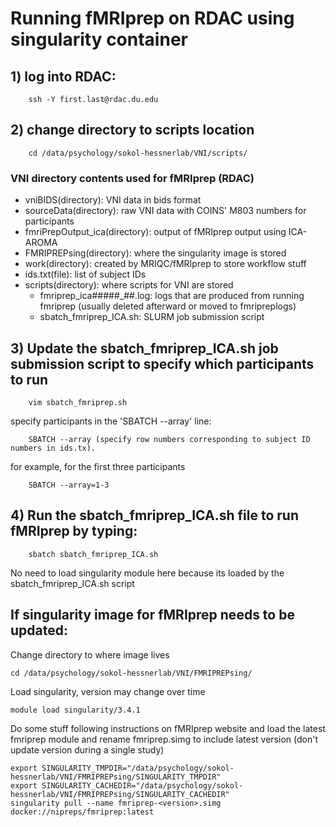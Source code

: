 # Running fMRIprep on RDAC using singularity container


## 1) log into RDAC:
		ssh -Y first.last@rdac.du.edu


## 2) change directory to scripts location
		cd /data/psychology/sokol-hessnerlab/VNI/scripts/

### VNI directory contents used for fMRIprep (RDAC)
-	vniBIDS(directory): VNI data in bids format
-	sourceData(directory):  raw VNI data with COINS' M803 numbers for participants
-	fmriPrepOutput_ica(directory): output of fMRIprep output using ICA-AROMA
-	FMRIPREPsing(directory): where the singularity image is stored 
-	work(directory): created by MRIQC/fMRIprep to store workflow stuff
-	ids.txt(file): list of subject IDs
-	scripts(directory): where scripts for VNI are stored
	-	fmriprep_ica#####_##.log: logs that are produced from running fmriprep (usually deleted afterward or moved to fmripreplogs)
	-	sbatch_fmriprep_ICA.sh: SLURM job submission script

## 3) Update the sbatch_fmriprep_ICA.sh job submission script to specify which participants to run
		vim sbatch_fmriprep.sh

specify participants in the 'SBATCH --array' line:
		
		SBATCH --array (specify row numbers corresponding to subject ID numbers in ids.tx). 
for example, for the first three participants
		
		SBATCH --array=1-3 
		
## 4) Run the sbatch_fmriprep_ICA.sh file to run fMRIprep by typing: 
		sbatch sbatch_fmriprep_ICA.sh 

No need to load singularity module here because its loaded by the sbatch_fmriprep_ICA.sh script


## If singularity image for fMRIprep needs to be updated: 
Change directory to where image lives
	
	cd /data/psychology/sokol-hessnerlab/VNI/FMRIPREPsing/ 
Load singularity, version may change over time
	
	module load singularity/3.4.1 

Do some stuff following instructions on fMRIprep website and load the latest fmriprep module and rename fmriprep.simg to include latest version (don't update version during a single study)

	export SINGULARITY_TMPDIR="/data/psychology/sokol-hessnerlab/VNI/FMRIPREPsing/SINGULARITY_TMPDIR"
	export SINGULARITY_CACHEDIR="/data/psychology/sokol-hessnerlab/VNI/FMRIPREPsing/SINGULARITY_CACHEDIR"
	singularity pull --name fmriprep-<version>.simg docker://nipreps/fmriprep:latest 
	
	
